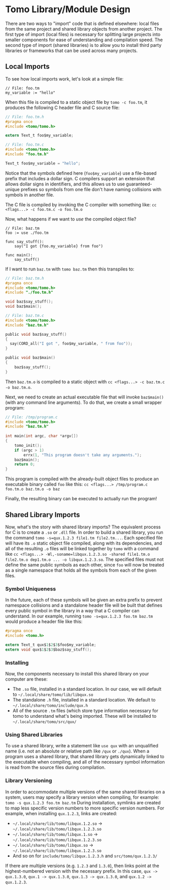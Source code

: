 # Tomo Library/Module Design

There are two ways to "import" code that is defined elsewhere: local files from
the same project and shared library objects from another project. The first
type of import (local files) is necessary for splitting large projects into
smaller components for ease of understanding and compilation speed. The second
type of import (shared libraries) is to allow you to install third party
libraries or frameworks that can be used across many projects.

## Local Imports

To see how local imports work, let's look at a simple file:

```
// File: foo.tm
my_variable := "hello"
```

When this file is compiled to a static object file by `tomo -c foo.tm`, it
produces the following C header file and C source file:

```c
// File: foo.tm.h
#pragma once
#include <tomo/tomo.h>

extern Text_t foo$my_variable;
```

```c
// File: foo.tm.c
#include <tomo/tomo.h>
#include "foo.tm.h"

Text_t foo$my_variable = "hello";
```

Notice that the symbols defined here (`foo$my_variable`) use a file-based
prefix that includes a dollar sign. C compilers support an extension that
allows dollar signs in identifiers, and this allows us to use guaranteed-unique
prefixes so symbols from one file don't have naming collisions with symbols
in another file.

The C file is compiled by invoking the C compiler with something like: `cc
<flags...> -c foo.tm.c -o foo.tm.o`

Now, what happens if we want to _use_ the compiled object file?

```
// File: baz.tm
foo := use ./foo.tm

func say_stuff():
    say("I got {foo.my_variable} from foo")

func main():
    say_stuff()
```

If I want to run `baz.tm` with `tomo baz.tm` then this transpiles to:

```c
// File: baz.tm.h
#pragma once
#include <tomo/tomo.h>
#include "./foo.tm.h"

void baz$say_stuff();
void baz$main();
```

```c
// File: baz.tm.c
#include <tomo/tomo.h>
#include "baz.tm.h"

public void baz$say_stuff()
{
  say(CORD_all("I got ", foo$my_variable, " from foo"));
}

public void baz$main()
{
    baz$say_stuff();
}
```

Then `baz.tm.o` is compiled to a static object with `cc <flags...> -c baz.tm.c
-o baz.tm.o`.

Next, we need to create an actual executable file that will invoke `baz$main()`
(with any command line arguments). To do that, we create a small wrapper
program:

```c
// File: /tmp/program.c
#include <tomo/tomo.h>
#include "baz.tm.h"
 
int main(int argc, char *argv[])
{
    tomo_init();
    if (argc > 1)
        errx(1, "This program doesn't take any arguments.");
    baz$main();
    return 0;
}
```

This program is compiled with the already-built object files to produce an
executable binary called `foo` like this: `cc <flags...> /tmp/program.c
foo.tm.o baz.tm.o -o baz`

Finally, the resulting binary can be executed to actually run the program!


## Shared Library Imports

Now, what's the story with shared library imports? The equivalent process for C
is to create a `.so` or `.dll` file. In order to build a shared library, you
run the command `tomo -s=qux.1.2.3 file1.tm file2.tm...`. Each specified file
will have its `.o` static object file compiled, along with its dependencies,
and all of the resulting `.o` files will be linked together by `tomo` with a
command like `cc <flags...> -Wl,-soname=libqux.1.2.3.so -shared file1.tm.o
file2.tm.o dep1.tm.o ... -o libqux.1.2.3.so`. The specified files must not
define the same public symbols as each other, since `foo` will now be treated
as a single namespace that holds all the symbols from each of the given files.

### Symbol Uniqueness

In the future, each of these symbols will be given an extra prefix to prevent
namespace collisions and a standalone header file will be built that defines
every public symbol in the library in a way that a C compiler can understand.
In our example, running `tomo -s=qux.1.2.3 foo.tm baz.tm` would produce a
header file like this:

```c
#pragma once
#include <tomo.h>

extern Text_t qux$1$2$3$foo$my_variable;
extern void qux$1$2$3$baz$say_stuff();
```

### Installing

Now, the components necessary to install this shared library on your computer
are these:

- The `.so` file, installed in a standard location. In our case, we will default
  to `~/.local/share/tomo/lib/libqux.so`
- The standalone `.h` file, installed in a standard location. We default to
  `~/.local/share/tomo/include/qux.h`
- All of the source `.tm` files (which store type information necessary for tomo
  to understand what's being imported. These will be installed to
  `~/.local/share/tomo/src/qux/`

### Using Shared Libraries

To use a shared library, write a statement like `use qux` with an unqualified
name (i.e. not an absolute or relative path like `/qux` or `./qux`). When a
program uses a shared library, that shared library gets dynamically linked to
the executable when compiling, and all of the necessary symbol information is
read from the source files during compilation.

### Library Versioning

In order to accommodate multiple versions of the same shared libraries on a
system, users may specify a library version when compiling, for example: `tomo
-s qux.1.2.3 foo.tm baz.tm` During installation, symlinks are created to map
less specific version numbers to more specific version numbers. For example,
when installing `qux.1.2.3`, links are created:

- `~/.local/share/lib/tomo/libqux.1.2.so` -> `~/.local/share/lib/tomo/libqux.1.2.3.so`
- `~/.local/share/lib/tomo/libqux.1.so` -> `~/.local/share/lib/tomo/libqux.1.2.3.so`
- `~/.local/share/lib/tomo/libqux.so` -> `~/.local/share/lib/tomo/libqux.1.2.3.so`
- And so on for `include/tomo/libqux.1.2.3.h` and `src/tomo/qux.1.2.3/`

If there are multiple versions (e.g. `1.2.3` and `1.3.0`), then links point at
the highest-numbered version with the necessary prefix. In this case, `qux ->
qux.1.3.0`, `qux.1 -> qux.1.3.0`, `qux.1.3 -> qux.1.3.0`, and `qux.1.2 ->
qux.1.2.3`.

